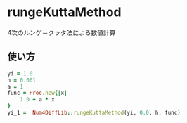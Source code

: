 rungeKuttaMethod
================
4次のルンゲ＝クッタ法による数値計算

## 使い方

```ruby
yi = 1.0
h = 0.001
a = 1
func = Proc.new{|x|
    1.0 + a * x 
}
yi_1 =  Num4DiffLib::rungeKuttaMethod(yi, 0.0, h, func)  
```

